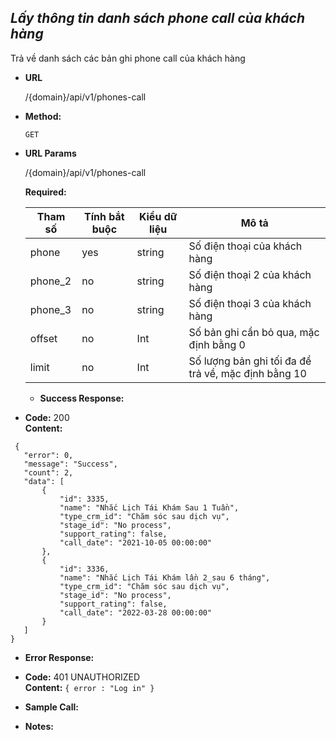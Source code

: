 ***Lấy thông tin danh sách phone call của khách hàng***
----
  Trả về danh sách các bản ghi phone call của khách hàng
* **URL**

   /{domain}/api/v1/phones-call

* **Method:**
  
  `GET` 
  
*  **URL Params**

   /{domain}/api/v1/phones-call

   **Required:**
 
    | Tham số  | Tính bắt buộc  | Kiểu dữ liệu  | Mô tả  |
    |---|---|---|---|
    | phone | yes  | string  | Số điện thoại của khách hàng  |
    | phone_2 | no  | string  | Số điện thoại 2 của khách hàng  |
    | phone_3 | no  | string  | Số điện thoại 3 của khách hàng  |
    | offset | no | Int | Số bản ghi cần bỏ qua, mặc định bằng 0 |
    | limit | no | Int | Số lượng bản ghi tối đa để trả về, mặc định bằng 10 |
    
    
   * **Success Response:**
  
  * **Code:** 200 <br />
    **Content:** 
   ```
    {
      "error": 0,
      "message": "Success",
      "count": 2,
      "data": [
          {
              "id": 3335,
              "name": "Nhắc Lịch Tái Khám Sau 1 Tuần",
              "type_crm_id": "Chăm sóc sau dịch vụ",
              "stage_id": "No process",
              "support_rating": false,
              "call_date": "2021-10-05 00:00:00"
          },
          {
              "id": 3336,
              "name": "Nhắc Lịch Tái Khám lần 2_sau 6 tháng",
              "type_crm_id": "Chăm sóc sau dịch vụ",
              "stage_id": "No process",
              "support_rating": false,
              "call_date": "2022-03-28 00:00:00"
          }
      ]
  }
   ```
   
   * **Error Response:**

  * **Code:** 401 UNAUTHORIZED <br />
    **Content:** `{ error : "Log in" }`


* **Sample Call:**



* **Notes:**
